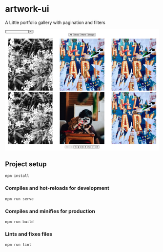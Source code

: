 # artwork-ui
A Little portfolio gallery with pagination and filters

![alt text](https://github.com/paniagua-dev/artwork-ui/blob/2ffd774703273f7a5a9e9979044005e761b27e3f/public/screenshot.png?raw=true)

## Project setup
```
npm install
```

### Compiles and hot-reloads for development
```
npm run serve
```

### Compiles and minifies for production
```
npm run build
```

### Lints and fixes files
```
npm run lint
```

